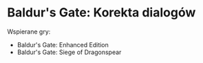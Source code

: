 # Baldur's Gate: Korekta dialogów

Wspierane gry:
- Baldur's Gate: Enhanced Edition
- Baldur's Gate: Siege of Dragonspear